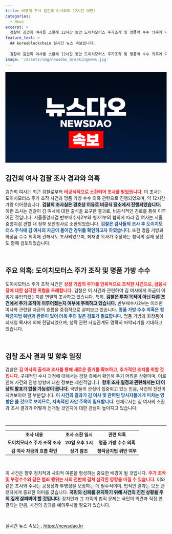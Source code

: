 ```yaml
---
title: 비공개 조사 김건희 여사와의 12시간 대면!
categories:
  - News
excerpt: >
  검찰이 김건희 여사를 소환해 12시간 동안 도이치모터스 주가조작 및 명품백 수수 의혹에 대한 조사를 진행했습니다. 경호상의 이유로 비공식 장소에서 이뤄진 이 조사, 그 결과는? 클릭하여 확인하세요!
feature_text: >
  ## koreablockchain 실시간 뉴스 속보입니다.

  검찰이 김건희 여사를 소환해 12시간 동안 도이치모터스 주가조작 및 명품백 수수 의혹에 대한 조사를 진행했습니다. 경호상의 이유로 비공식 장소에서 이뤄진 이 조사, 그 결과는? 클릭하여 확인하세요!
image: '/assets/img/newsdao_breakingnews.jpg'
---
```


<p><img src="/assets/img/newsdao_breakingnews.jpg" alt="koreablockchain 속보" /></p>

<h2 data-ke-size="size26">김건희 여사 검찰 조사 경과와 의혹</h2>

<p data-ke-size="size16"></p>

<p data-ke-size="size16">김건희 여사는 최근 검찰로부터 <b><span style="color: #ee2323;">비공식적으로 소환되어 조사를 받았습니다.</span></b> 이 조사는 도이치모터스 주가 조작 사건과 명품 가방 수수 의혹 관련으로 진행되었으며, 약 12시간 가량 이어졌습니다. <b><span style="background-color: #21538527;">검찰의 조사실은 경호상 이유로 비공식 장소에서 진행되었습니다.</span></b> 이런 조사는 검찰이 김 여사에 대한 출석을 요구한 결과로, 비공식적인 경로를 통해 이루어진 것입니다. 서울중앙지검 반부패수사2부와 형사1부의 협의에 따라 김 여사는 서울중앙지검 관할 내 정부 보안청사로 소환되었습니다. <b><span style="color: #1a5490;">검찰은 검사들의 조사 후 도이치모터스 주식에 김 여사의 자금이 들어간 경위를 확인하고자 하였습니다.</span></b> 또한 명품 가방과 화장품 수수 의혹에 관해서도 조사되었으며, 최재영 목사가 주장하는 청탁의 실제 상황도 함께 검토되었습니다.</p>

<p data-ke-size="size16">&nbsp;</p>

<h2 data-ke-size="size26">주요 의혹: 도이치모터스 주가 조작 및 명품 가방 수수</h2>

<p data-ke-size="size16"></p>

<p data-ke-size="size16">도이치모터스 주가 조작 사건은 <b><span style="color: #ee2323;">상장 기업의 주가를 인위적으로 조작한 사건으로, 금융시장에 대한 심각한 위협을 초래합니다.</span></b> 검찰은 이 사건과 관련하여 김 여사에게 자금이 어떻게 유입되었는지를 면밀히 조사하고 있습니다. 특히, <b><span style="background-color: #21538527;">검찰은 투자 목적이 아닌 다른 조건에서 주가 조작이 이루어졌는지 여부에 주목하고 있습니다.</span></b> 반부패수사2부는 이러한 여사와 관련된 자금의 흐름을 중점적으로 살펴보고 있습니다. <b><span style="color: #1a5490;">명품 가방 수수 의혹은 청탁금지법 위반과 관련이 있어 더욱 주의 깊은 검토가 필요합니다.</span></b> 명품 가방과 화장품이 최재영 목사에 의해 전달되었으며, 청탁 관련 사실관계도 명확히 파악되기를 기대하고 있습니다.</p>

<p data-ke-size="size16">&nbsp;</p>

<h2 data-ke-size="size26">검찰 조사 결과 및 향후 일정</h2>

<p data-ke-size="size16"></p>

<p data-ke-size="size16">검찰은 <b><span style="color: #ee2323;">김 여사의 출석과 조사를 통해 새로운 증거를 확보하고, 추가적인 조치를 취할 것입니다.</span></b> 구체적인 수사 과정에 대해서는 검찰 측에서 확인해 주기 어려운 상황이며, 이로 인해 사건의 진행 방향에 대한 정보는 제한적입니다. <b><span style="background-color: #21538527;">향후 조사 일정과 관련해서는 더 이상의 발표가 없을 가능성이 큽니다.</span></b> 국민들의 관심이 집중되고 있는 만큼, 사건의 진전이 지켜보아야 할 부분입니다. <b><span style="color: #1a5490;">이 사건의 결과가 김 여사 및 관련된 당사자들에게 미치는 영향은 클 것으로 보이므로, 지속적인 사안 주목이 필요합니다.</span></b> 현재로서는 김 여사의 소환과 조사 결과가 어떻게 전개될 것인지에 대한 관심이 높아지고 있습니다.</p>

<p data-ke-size="size16">&nbsp;</p>

<hr>

<table style="width: 100%; border-collapse: collapse;">
    <tr>
        <td style="text-align: center; height: 17px;"><b>조사 내용</b></td>
        <td style="text-align: center; height: 17px;"><b>조사 소환 일시</b></td>
        <td style="text-align: center; height: 17px;"><b>관련 의혹</b></td>
    </tr>
    <tr>
        <td style="text-align: center; height: 17px;"><b>도이치모터스 주가 조작 조사</b></td>
        <td style="text-align: center; height: 17px;"><b>20일 오후 1시</b></td>
        <td style="text-align: center; height: 17px;"><b>명품 가방 수수 의혹</b></td>
    </tr>
    <tr>
        <td style="text-align: center; height: 17px;"><b>김 여사 자금의 흐름 확인</b></td>
        <td style="text-align: center; height: 17px;"><b>상기 참조</b></td>
        <td style="text-align: center; height: 17px;"><b>청탁금지법 위반 여부</b></td>
    </tr>
</table>

<p data-ke-size="size16">&nbsp;</p>

<p data-ke-size="size16"></p>

<p data-ke-size="size16">이 사건은 향후 정치적과 사회적 여론을 형성하는 중요한 배경이 될 것입니다. <b><span style="color: #ee2323;">주가 조작 및 부정수수와 같은 범죄 행위는 사회 전반에 걸쳐 심각한 영향을 미칠 수 있습니다.</span></b> 이와 같은 조사와 수사는 공정성과 투명성을 보장하는 데 필수적이며, 법적인 결과는 모든 관련자에게 중요한 의미를 갖습니다. <b><span style="background-color: #21538527;">국민의 신뢰를 유지하기 위해 사건의 진전 상황을 주의 깊게 살펴봐야 할 것입니다.</span></b> 정치인과 그 가족의 법적 문제는 국민의 의견과 직접 연결되는 만큼, 사건의 경과를 예의주시할 필요가 있습니다.</p>

<p data-ke-size="size16">&nbsp;</p>
실시간 뉴스 속보는, <a href="https://newsdao.kr" rel="dofollow">https://newsdao.kr</a>


